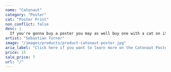 ```yaml
---
name: "Catonaut"
category: "Poster"
cat: "Poster Print"
non_conflict: false
desc: |
  If you're gonna buy a poster you may as well buy one with a cat on it.
artist: "Sebastian Turner"
image: "/images/products/product-catonaut-poster.jpg"
aria_label: "Click here if you want to learn more on the Catonaut Poster."
price: 15
sale_price: 7
url: "/"
---
```

